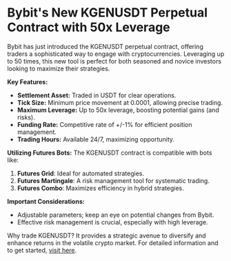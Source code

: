 # Bybit's New KGENUSDT Perpetual Contract with 50x Leverage

Bybit has just introduced the KGENUSDT perpetual contract, offering traders a sophisticated way to engage with cryptocurrencies. Leveraging up to 50 times, this new tool is perfect for both seasoned and novice investors looking to maximize their strategies.

**Key Features:**
- **Settlement Asset:** Traded in USDT for clear operations.
- **Tick Size:** Minimum price movement at 0.0001, allowing precise trading.
- **Maximum Leverage:** Up to 50x leverage, boosting potential gains (and risks).
- **Funding Rate:** Competitive rate of +/-1% for efficient position management.
- **Trading Hours:** Available 24/7, maximizing opportunity.

**Utilizing Futures Bots:**
The KGENUSDT contract is compatible with bots like:
1. **Futures Grid**: Ideal for automated strategies.
2. **Futures Martingale**: A risk management tool for systematic trading.
3. **Futures Combo**: Maximizes efficiency in hybrid strategies.

**Important Considerations:**
- Adjustable parameters; keep an eye on potential changes from Bybit.
- Effective risk management is crucial, especially with high leverage.

Why trade KGENUSDT? It provides a strategic avenue to diversify and enhance returns in the volatile crypto market. For detailed information and to get started, [visit here](https://chain-base.xyz/bybits-new-kgenusdt-perpetual-contract-with-50x-leverage).